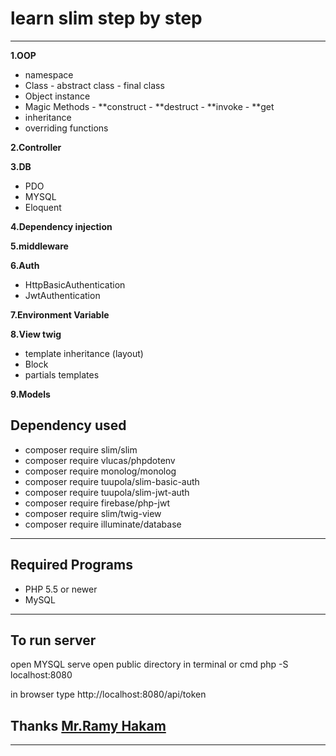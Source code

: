 # learn slim step by step

---

**1.OOP**

- namespace
- Class - abstract class - final class
- Object instance
- Magic Methods - **construct - **destruct - **invoke - **get
- inheritance
- overriding functions

**2.Controller**

**3.DB**

- PDO
- MYSQL
- Eloquent

**4.Dependency injection**

**5.middleware**

**6.Auth**

- HttpBasicAuthentication
- JwtAuthentication

**7.Environment Variable**

**8.View twig**

- template inheritance (layout)
- Block
- partials templates

**9.Models**

## Dependency used

- composer require slim/slim
- composer require vlucas/phpdotenv
- composer require monolog/monolog
- composer require tuupola/slim-basic-auth
- composer require tuupola/slim-jwt-auth
- composer require firebase/php-jwt
- composer require slim/twig-view
- composer require illuminate/database

---

## Required Programs

- PHP 5.5 or newer
- MySQL

---

## To run server

open MYSQL serve
open public directory in terminal or cmd
php -S localhost:8080

in browser type
http://localhost:8080/api/token

## Thanks [Mr.Ramy Hakam](https://github.com/Z-Team-Pro)

---
